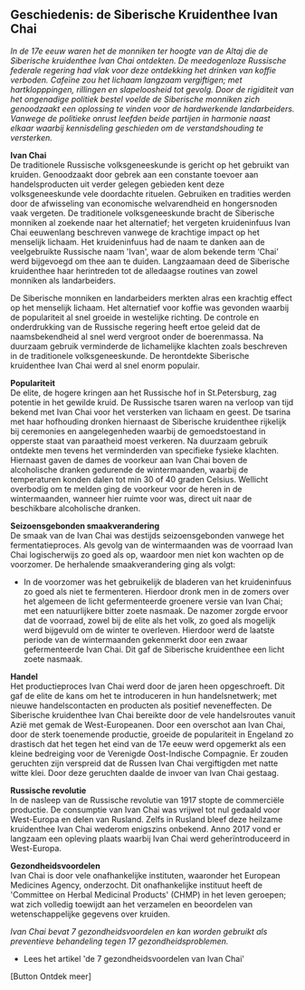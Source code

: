 ## Geschiedenis: de Siberische Kruidenthee Ivan Chai 

_In de 17e eeuw waren het de monniken ter hoogte van de Altaj die de Siberische kruidenthee Ivan Chai ontdekten. De meedogenloze Russische federale regering had vlak voor deze ontdekking het drinken van koffie verboden. Cafeïne zou het lichaam langzaam vergiftigen; met hartklopppingen, rillingen en slapeloosheid tot gevolg. Door de rigiditeit van het ongenadige politiek bestel voelde de Siberische monniken zich genoodzaakt een oplossing te vinden voor de hardwerkende landarbeiders. Vanwege de politieke onrust leefden beide partijen in harmonie naast elkaar waarbij kennisdeling geschieden om de verstandshouding te versterken._

**Ivan Chai** <br> 
De traditionele Russische volksgeneeskunde is gericht op het gebruikt van kruiden. Genoodzaakt door gebrek aan een constante toevoer aan handelsproducten uit verder gelegen gebieden kent deze volksgeneeskunde vele doordachte rituelen. Gebruiken en tradities werden door de afwisseling van economische welvarendheid en hongersnoden vaak vergeten. De traditionele volksgeneeskunde bracht de Siberische monniken al zoekende naar het alternatief; het vergeten kruideninfuus Ivan Chai eeuwenlang beschreven vanwege de krachtige impact op het menselijk lichaam. Het kruideninfuus had de naam te danken aan de veelgebruikte Russische naam 'Ivan', waar de alom bekende term ‘Chai’ werd bijgevoegd om thee aan te duiden. Langzaamaan deed de Siberische kruidenthee haar herintreden tot de alledaagse routines van zowel monniken als landarbeiders. 

De Siberische monniken en landarbeiders merkten alras een krachtig effect op het menselijk lichaam. Het alternatief voor koffie was gevonden waarbij de populariteit al snel groeide in westelijke richting. De controle en onderdrukking van de Russische regering heeft ertoe geleid dat de naamsbekendheid al snel werd vergroot onder de boerenmassa. Na duurzaam gebruik verminderde de lichamelijke klachten zoals beschreven in de traditionele volksgeneeskunde. De herontdekte Siberische kruidenthee Ivan Chai werd al snel enorm populair. 

**Populariteit** <br>
De elite, de hogere kringen aan het Russische hof in St.Petersburg, zag potentie in het gewilde kruid. De Russische tsaren waren na verloop van tijd bekend met Ivan Chai voor het versterken van lichaam en geest. De tsarina met haar hofhouding dronken hiernaast de Siberische kruidenthee rijkelijk bij ceremonies en aangelegenheden waarbij de gemoedstoestand in opperste staat van paraatheid moest verkeren. Na duurzaam gebruik ontdekte men tevens het verminderden van specifieke fysieke klachten. Hiernaast gaven de dames de voorkeur aan Ivan Chai boven de alcoholische dranken gedurende de wintermaanden, waarbij de temperaturen konden dalen tot min 30 of 40 graden Celsius. Wellicht overbodig om te melden ging de voorkeur voor de heren in de wintermaanden, wanneer hier ruimte voor was, direct uit naar de beschikbare alcoholische dranken. 

**Seizoensgebonden smaakverandering** <br>
De smaak van de Ivan Chai was destijds seizoensgebonden vanwege het fermentatieproces. Als gevolg van de wintermaanden was de voorraad Ivan Chai logischerwijs zo goed als op, waardoor men niet kon wachten op de voorzomer. De herhalende smaakverandering ging als volgt:

* In de voorzomer was het gebruikelijk de bladeren van het kruideninfuus zo goed als niet te fermenteren. Hierdoor dronk men in de zomers over het algemeen de licht gefermenteerde groenere versie van Ivan Chai; met een natuurlijkere bitter zoete nasmaak. De nazomer zorgde ervoor dat de voorraad, zowel bij de elite als het volk, zo goed als mogelijk werd bijgevuld om de winter te overleven. Hierdoor werd de laatste periode van de wintermaanden gekenmerkt door een zwaar gefermenteerde Ivan Chai. Dit gaf de Siberische kruidenthee een licht zoete nasmaak. 

**Handel** <br>
Het productieproces Ivan Chai werd door de jaren heen opgeschroeft. Dit gaf de elite de kans om het te introduceren in hun handelsnetwerk; met nieuwe handelscontacten en producten als positief neveneffecten. De Siberische kruidenthee Ivan Chai bereikte door de vele handelsroutes vanuit Azië met gemak de West-Europeanen. Door een overschot aan Ivan Chai, door de sterk toenemende productie, groeide de populariteit in Engeland zo drastisch dat het tegen het eind van de 17e eeuw werd opgemerkt als een kleine bedreiging voor de Verenigde Oost-Indische Compagnie. Er zouden geruchten zijn verspreid dat de Russen Ivan Chai vergiftigden met natte witte klei. Door deze geruchten daalde de invoer van Ivan Chai gestaag. 

**Russische revolutie** <br>
In de nasleep van de Russische revolutie van 1917 stopte de commerciële productie. De consumptie van Ivan Chai was vrijwel tot nul gedaald voor West-Europa en delen van Rusland. Zelfs in Rusland bleef deze heilzame kruidenthee Ivan Chai wederom enigszins onbekend. Anno 2017 vond er langzaam een opleving plaats waarbij Ivan Chai werd geherïntroduceerd in West-Europa.

**Gezondheidsvoordelen** <br>
Ivan Chai is door vele onafhankelijke instituten, waaronder het European Medicines Agency, onderzocht. Dit onafhankelijke instituut heeft de 'Committee on Herbal Medicinal Products' (CHMP) in het leven geroepen; wat zich volledig toewijdt aan het verzamelen en beoordelen van wetenschappelijke gegevens over kruiden.

_Ivan Chai bevat 7 gezondheidsvoordelen en kan worden gebruikt als preventieve behandeling tegen 17 gezondheidsproblemen._

* Lees het artikel 'de 7 gezondheidsvoordelen van Ivan Chai'

[Button Ontdek meer] 

